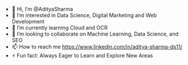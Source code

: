 - 👋 Hi, I’m @AdityaSharma
- 👀 I’m interested in Data Science, Digital Marketing and Web Development 
- 🌱 I’m currently learning Cloud and OCR
- 💞️ I’m looking to collaborate on Machine Learning, Data Science, and SEO 
- 📫 How to reach me https://www.linkedin.com/in/aditya-sharma-ds11/         
- ⚡ Fun fact: Always Eager to Learn and Explore New Areas

<!---
AdityaSharma-DS/AdityaSharma-DS is a ✨ special ✨ repository because its `README.md` (this file) appears on your GitHub profile.
You can click the Preview link to take a look at your changes.
--->
